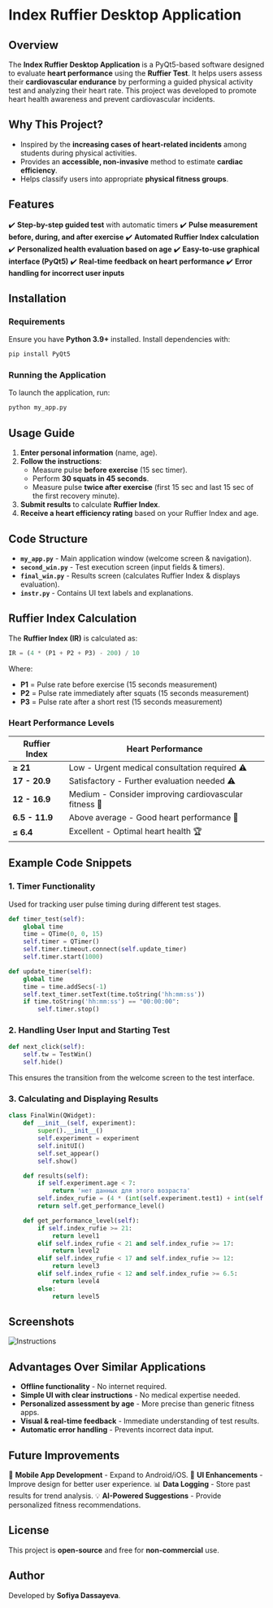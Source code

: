 # Index Ruffier Desktop Application

## Overview
The **Index Ruffier Desktop Application** is a PyQt5-based software designed to evaluate **heart performance** using the **Ruffier Test**. It helps users assess their **cardiovascular endurance** by performing a guided physical activity test and analyzing their heart rate. This project was developed to promote heart health awareness and prevent cardiovascular incidents.

## Why This Project?
- Inspired by the **increasing cases of heart-related incidents** among students during physical activities.
- Provides an **accessible, non-invasive** method to estimate **cardiac efficiency**.
- Helps classify users into appropriate **physical fitness groups**.

## Features
✔️ **Step-by-step guided test** with automatic timers
✔️ **Pulse measurement before, during, and after exercise**
✔️ **Automated Ruffier Index calculation**
✔️ **Personalized health evaluation based on age**
✔️ **Easy-to-use graphical interface (PyQt5)**
✔️ **Real-time feedback on heart performance**
✔️ **Error handling for incorrect user inputs**

## Installation
### Requirements
Ensure you have **Python 3.9+** installed. Install dependencies with:
```sh
pip install PyQt5
```

### Running the Application
To launch the application, run:
```sh
python my_app.py
```

## Usage Guide
1. **Enter personal information** (name, age).
2. **Follow the instructions**:
   - Measure pulse **before exercise** (15 sec timer).
   - Perform **30 squats in 45 seconds**.
   - Measure pulse **twice after exercise** (first 15 sec and last 15 sec of the first recovery minute).
3. **Submit results** to calculate **Ruffier Index**.
4. **Receive a heart efficiency rating** based on your Ruffier Index and age.

## Code Structure
- **`my_app.py`** - Main application window (welcome screen & navigation).
- **`second_win.py`** - Test execution screen (input fields & timers).
- **`final_win.py`** - Results screen (calculates Ruffier Index & displays evaluation).
- **`instr.py`** - Contains UI text labels and explanations.

## Ruffier Index Calculation
The **Ruffier Index (IR)** is calculated as:
```python
IR = (4 * (P1 + P2 + P3) - 200) / 10
```
Where:
- **P1** = Pulse rate before exercise (15 seconds measurement)
- **P2** = Pulse rate immediately after squats (15 seconds measurement)
- **P3** = Pulse rate after a short rest (15 seconds measurement)

### Heart Performance Levels
| Ruffier Index | Heart Performance |
|--------------|------------------|
| **≥ 21** | Low - Urgent medical consultation required ⚠️ |
| **17 - 20.9** | Satisfactory - Further evaluation needed ⚠️ |
| **12 - 16.9** | Medium - Consider improving cardiovascular fitness 🏃 |
| **6.5 - 11.9** | Above average - Good heart performance 💪 |
| **≤ 6.4** | Excellent - Optimal heart health 🏆 |

## Example Code Snippets
### **1. Timer Functionality**
Used for tracking user pulse timing during different test stages.
```python
def timer_test(self):
    global time
    time = QTime(0, 0, 15)
    self.timer = QTimer()
    self.timer.timeout.connect(self.update_timer)
    self.timer.start(1000)

def update_timer(self):
    global time
    time = time.addSecs(-1)
    self.text_timer.setText(time.toString('hh:mm:ss'))
    if time.toString('hh:mm:ss') == "00:00:00":
        self.timer.stop()
```

### **2. Handling User Input and Starting Test**
```python
def next_click(self):
    self.tw = TestWin()
    self.hide()
```
This ensures the transition from the welcome screen to the test interface.

### **3. Calculating and Displaying Results**
```python
class FinalWin(QWidget):
    def __init__(self, experiment):
        super().__init__()
        self.experiment = experiment
        self.initUI()
        self.set_appear()
        self.show()

    def results(self):
        if self.experiment.age < 7:
            return 'нет данных для этого возраста' 
        self.index_rufie = (4 * (int(self.experiment.test1) + int(self.experiment.test2) + int(self.experiment.test3)) - 200) / 10
        return self.get_performance_level()

    def get_performance_level(self):
        if self.index_rufie >= 21:
            return level1
        elif self.index_rufie < 21 and self.index_rufie >= 17:
            return level2
        elif self.index_rufie < 17 and self.index_rufie >= 12:
            return level3
        elif self.index_rufie < 12 and self.index_rufie >= 6.5:
            return level4
        else:
            return level5
```

## Screenshots
![Instructions]()


## Advantages Over Similar Applications
- **Offline functionality** - No internet required.
- **Simple UI with clear instructions** - No medical expertise needed.
- **Personalized assessment by age** - More precise than generic fitness apps.
- **Visual & real-time feedback** - Immediate understanding of test results.
- **Automatic error handling** - Prevents incorrect data input.

## Future Improvements
🚀 **Mobile App Development** - Expand to Android/iOS.
🎨 **UI Enhancements** - Improve design for better user experience.
📊 **Data Logging** - Store past results for trend analysis.
💡 **AI-Powered Suggestions** - Provide personalized fitness recommendations.

## License
This project is **open-source** and free for **non-commercial** use.

## Author
Developed by **Sofiya Dassayeva**.

